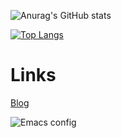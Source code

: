 ![Anurag's GitHub stats](https://github-readme-stats.vercel.app/api?username=erikbackman&show_icons=true&theme=buefy)

[![Top Langs](https://github-readme-stats.vercel.app/api/top-langs/?username=erikbackman&hide=javascript,html,css&theme=buefy)](https://github.com/anuraghazra/github-readme-stats)

# Links


[Blog](https://erikbackman.github.io/)

![Emacs config](https://github.com/erikbackman/nixos-config/blob/master/modules/programs/emacs/config/ebn-init.el)

<!--
**erikbackman/erikbackman** is a ✨ _special_ ✨ repository because its `README.md` (this file) appears on your GitHub profile.

Here are some ideas to get you started:
- 🔭 I’m currently working on ...
- 🌱 I’m currently learning ...
- 👯 I’m looking to collaborate on ...
- 🤔 I’m looking for help with ...
- 💬 Ask me about ...
- 📫 How to reach me: ...
- 😄 Pronouns: ...
- ⚡ Fun fact: ...
-->
